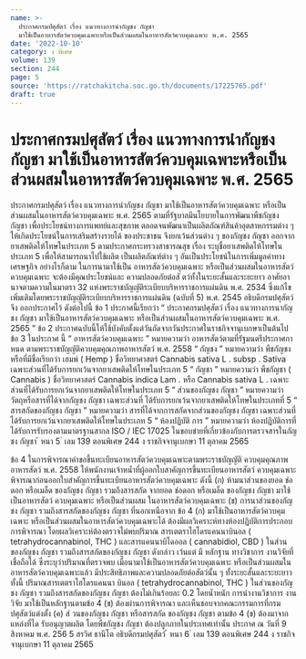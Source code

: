 ```yaml
---
name: >-
  ประกาศกรมปศุสัตว์ เรื่อง แนวทางการนำกัญชง กัญชา
  มาใช้เป็นอาหารสัตว์ควบคุมเฉพาะหรือเป็นส่วนผสมในอาหารสัตว์ควบคุมเฉพาะ พ.ศ. 2565
date: '2022-10-10'
category: ง พิเศษ
volume: 139
section: 244
page: 5
source: 'https://ratchakitcha.soc.go.th/documents/17225765.pdf'
draft: true
---
```


# ประกาศกรมปศุสัตว์ เรื่อง แนวทางการนำกัญชง กัญชา มาใช้เป็นอาหารสัตว์ควบคุมเฉพาะหรือเป็นส่วนผสมในอาหารสัตว์ควบคุมเฉพาะ พ.ศ. 2565

ประกาศกรมปศุสัตว์ เรื่อง แนวทางการนำกัญชง กัญชา มาใช้เป็นอาหารสัตว์ควบคุมเฉพาะ หรือเป็นส่วนผสมในอาหารสัตว์ควบคุมเฉพาะ พ.ศ. 2565 ตามที่รัฐบาลมีนโยบายในการพัฒนาพืชกัญชง กัญชา เพื่อประโยชน์ทางการแพทย์และสุขภาพ ตลอดจนพัฒนาเป็นผลิตภัณฑ์สินค้าอุตสาหกรรมต่าง ๆ ให้เกิดประโยชน์ในการเสริมสร้างรายได้ ของประชาชน จึงยกเว้นส่วนต่าง ๆ ของกัญชง กัญชา ออกจากยาเสพติดให้โทษในประเภท 5 ตามประกาศกระทรวงสาธารณสุข เรื่อง ระบุชื่อยาเสพติดให้โทษในประเภท 5 เพื่อให้สามารถนาไปใช้ผลิต เป็นผลิตภัณฑ์ต่าง ๆ อันเป็นประโยชน์ในการเพิ่มมูลค่าทางเศรษฐกิจ อย่างไรก็ตาม ในการนามาใช้เป็น อาหารสัตว์ควบคุมเฉพาะ หรือเป็นส่วนผสมในอาหารสัตว์ควบคุมเฉพาะ จะต้องมีคุณประโยชน์และ ความปลอดภัยต่อสั ตว์ทั้งในระยะสั้นและระยะยาว อาศัยอานาจตามความในมาตรา 32 แห่งพระราชบัญญัติระเบียบบริหารราชการแผ่นดิน พ.ศ. 2534 ซึ่งแก้ไขเพิ่มเติมโดยพระราชบัญญัติระเบียบบริหารราชการแผ่นดิน (ฉบับที่ 5) พ.ศ. 2545 อธิบดีกรมปศุสัตว์ จึง ออกประกาศไว้ ดังต่อไปนี้ ข้อ 1 ประกาศนี้เรียกว่า “ ประกาศกรมปศุสัตว์ เรื่อง แนวทางการนากัญชง กัญชา มาใช้เป็นอาหารสัตว์ควบคุมเฉพาะ หรือเป็นส่วนผสมในอาหารสัตว์ควบคุมเฉพาะ พ.ศ. 2565 ” ข้อ 2 ประกาศฉบับนี้ให้ใช้บังคับตั้งแต่วันถัดจากวันประกาศในราชกิจจานุเบกษาเป็นต้นไป ข้อ 3 ในประกาศ นี้ “ อาหารสัตว์ควบคุมเฉพาะ ” หมายความว่า อาหารสัตว์ตามที่รัฐมนตรีประกาศกาหนด ตามพระราชบัญญัติควบคุมคุณภาพอาหารสัตว์ พ.ศ. 2558 “ กัญชง ” หมายความว่า พืชกัญชง หรือที่มีชื่อเรียกว่า เฮมพ์ ( Hemp ) ชื่อวิทยาศาสตร์ Cannabis sativa L . subsp . Sativa เฉพาะส่วนที่ได้รับการยกเว้นจากยาเสพติดให้โทษในประเภท 5 “ กัญชา ” หมายความว่า พืชกัญชา ( Cannabis ) ชื่อวิทยาศาสตร์ Cannabis indica Lam . หรือ Cannabis sativa L . เฉพาะส่วนที่ได้รับการยกเว้นจากยาเสพติดให้โทษในประเภท 5 “ ส่วนของกัญชง กัญชา ” หมายความว่า วัตถุหรือสารที่ได้จากกัญชง กัญชา เฉพาะส่วนที่ ได้รับการยกเว้นจากยาเสพติดให้โทษในประเภทที่ 5 “ สารสกัดของกัญชง กัญชา ” หมายความว่า สารที่ได้จากการสกัดจากส่วนของกัญชง กัญชา เฉพาะส่วนที่ได้รับการยกเว้นจากยาเสพติดให้โทษในประเภท 5 “ ห้องปฏิบัติ การ ” หมายความว่า ห้องปฏิบัติการที่ได้รับการรับรองตามมาตรฐานสากล ISO / IEC 17025 ในขอบข่ายที่เกี่ยวข้องกับการตรวจสารในกัญชง กัญชา ้ หนา 5 ่ เลม 139 ตอนพิเศษ 244 ง ราชกิจจานุเบกษา 11 ตุลาคม 2565

ข้อ 4 ในการพิจารณาคำขอขึ้นทะเบียนอาหารสัตว์ควบคุมเฉพาะตามพระราชบัญญัติ ควบคุมคุณภาพอาหารสัตว์ พ.ศ. 2558 ให้พนักงานเจ้าหน้ำที่ผู้ออกใบสาคัญการขึ้นทะเบียนอาหารสัตว์ ควบคุมเฉพาะ พิจารณาก่อนออกใบสำคัญการขึ้นทะเบียนอาหารสัตว์ควบคุมเฉพาะ ดังนี้ (ก) ห้ามนาส่วนของยอด ช่อดอก หรือเมล็ด ของกัญชง กัญชา รวมถึงสารสกัด จากยอด ช่อดอก หรือเมล็ด ของกัญชง กัญชา มาใช้เป็นอาหารสัตว์ ควบคุมเฉพาะ หรือเป็นส่วนผสม ในอาหารสัตว์ควบคุมเฉพาะ (ข) การนาส่วนของกัญชง กัญชา รวมถึงสารสกัดของกัญชง กัญชา ที่นอกเหนือจาก ข้อ 4 (ก) มาใช้เป็นอาหารสัตว์ควบคุมเฉพาะ หรือเป็นส่วนผสมในอาหารสัตว์ควบคุมเฉพาะได้ ต้องมีผลวิเคราะห์ทางห้องปฏิบัติการประกอบการพิจารณา โดยผลวิเคราะห์ต้องตรวจไม่พบปริมาณ สารเตตราไฮโดรแคนนาบินอล ( tetrahydrocannabinol, THC ) และสารแคนนาบิไดออล ( cannabidiol, CBD ) ในส่วนของกัญชง กัญชา รวมถึงสารสกัดของกัญชง กัญชา ดังกล่าว เว้นแต่ มี หลักฐาน ทางวิชาการ งานวิจัยที่เชื่อถือได้ ซึ่งระบุว่าปริมาณที่ตรวจพบ เมื่อนามาใช้เป็นอาหารสัตว์ควบคุมเฉพาะ หรือเป็นส่วนผสมในอาหารสัตว์ควบคุมเฉพาะแล้ว มีประสิทธิภาพและความปลอดภัยต่อสัตว์นั้น ๆ ทั้งระยะสั้นและระยะยาว ทั้งนี้ ปริมาณสารเตตราไฮโดรแคนนา บินอล ( tetrahydrocannabinol, THC ) ในส่วนของกัญชง กัญชา รวมถึงสารสกัดของกัญชง กัญชา ต้องไม่เกินร้อยละ 0.2 โดยน้ำหนัก การนำงานวิชาการ งานวิจัย มาใช้เป็นหลักฐานตามข้อ 4 (ข) ต้องผ่านการพิจารณา และเห็นชอบจากคณะกรรมการที่กรมปศุสัตว์แต่งตั้ง (ค) ส่ วนของกัญชง กัญชา หรือสารสกัด ของกัญชง กัญชา ตามข้อ 4 (ข) ต้องมาจากแหล่งที่ได รับอนุญาตผลิต โดยพืชกัญชง กัญชา ต้องปลูกภายในประเทศเท่านั้น ประกาศ ณ วันที่ 9 สิงหาคม พ.ศ. 256 5 สรวิศ ธานีโต อธิบดีกรมปศุสัตว์ ้ หนา 6 ่ เลม 139 ตอนพิเศษ 244 ง ราชกิจจานุเบกษา 11 ตุลาคม 2565
